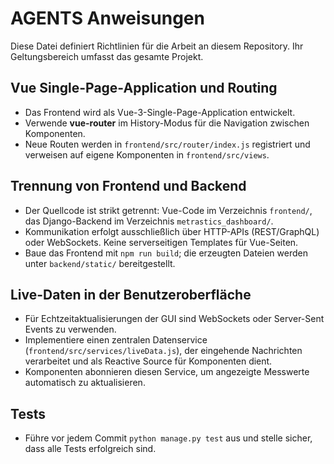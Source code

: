 # AGENTS Anweisungen

Diese Datei definiert Richtlinien für die Arbeit an diesem Repository. Ihr Geltungsbereich umfasst das gesamte Projekt.

## Vue Single-Page-Application und Routing
- Das Frontend wird als Vue-3-Single-Page-Application entwickelt.
- Verwende **vue-router** im History-Modus für die Navigation zwischen Komponenten.
- Neue Routen werden in `frontend/src/router/index.js` registriert und verweisen auf eigene Komponenten in `frontend/src/views`.

## Trennung von Frontend und Backend
- Der Quellcode ist strikt getrennt: Vue-Code im Verzeichnis `frontend/`, das Django-Backend im Verzeichnis `metrastics_dashboard/`.
- Kommunikation erfolgt ausschließlich über HTTP-APIs (REST/GraphQL) oder WebSockets. Keine serverseitigen Templates für Vue-Seiten.
- Baue das Frontend mit `npm run build`; die erzeugten Dateien werden unter `backend/static/` bereitgestellt.

## Live-Daten in der Benutzeroberfläche
- Für Echtzeitaktualisierungen der GUI sind WebSockets oder Server-Sent Events zu verwenden.
- Implementiere einen zentralen Datenservice (`frontend/src/services/liveData.js`), der eingehende Nachrichten verarbeitet und als Reactive Source für Komponenten dient.
- Komponenten abonnieren diesen Service, um angezeigte Messwerte automatisch zu aktualisieren.

## Tests
- Führe vor jedem Commit `python manage.py test` aus und stelle sicher, dass alle Tests erfolgreich sind.
